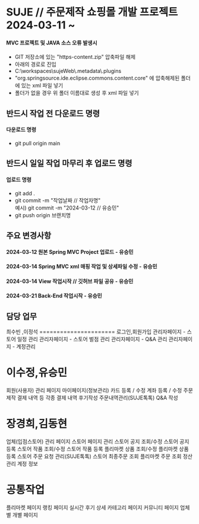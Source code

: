 # SUJE // 주문제작 쇼핑몰 개발 프로젝트 2024-03-11 ~
<h4>MVC 프로젝트 및 JAVA 소스 오류 발생시</h4>
<ul>
  <li>GIT 저장소에 있는 "https-content.zip" 압축파일 해제</li>
  <li>아래의 경로로 진입</li>
  <li>C:\workspaces\sujeWeb\.metadata\.plugins</li>
  <li>"org.springsource.ide.eclipse.commons.content.core" 에 압축해제된 폴더에 있는 xml 파일 넣기</li>
  <li>폴더가 없을 경우 위 폴더 이름대로 생성 후 xml 파일 넣기</li>
</ul>

<h2>반드시 작업 전 다운로드 명령</h2>
<h4>다운로드 명령</h4>
<ul>
  <li>git pull origin main</li>
</ul>
<h2>반드시 일일 작업 마무리 후 업로드 명령</h4>
<h4>업로드 명령</h4>
<ul>
  <li>git add .</li>
  <li>git commit -m "작업날짜 // 작업자명" <br/>
  예시) git commit -m "2024-03-12 // 유승민"
  </li>
  <li>git push origin 브랜치명</li>
</ul>
<h2>주요 변경사항</h2>
<h4>2024-03-12 원본 Spring MVC Project 업로드 - 유승민</h4>
<h4>2024-03-14 Spring MVC xml 매핑 작업 및 상세파일 수정 - 유승민</h4>
<h4>2024-03-14 View 작업시작 // 깃허브 파일 공유 - 유승민</h4>
<h4>2024-03-21 Back-End 작업시작 - 유승민</h4>

<h2>담당 업무</h2>
최수빈 ,이정석
======================
로그인,회원가입
관리자페이지 - 스토어 일정 관리
관리자페이지 - 스토어 벌점 관리
관리자페이지 - Q&A 관리
관리자페이지 - 계정관리

이수정,유승민
======================
회원(사용자) 관리 페이지
마이페이지(정보관리)
카드 등록 / 수정
계좌 등록 / 수정
주문제작 결제 내역 등 각종 결제 내역
후기작성
주문내역관리(SUJE톡톡)
Q&A 작성

장경희,김동현
======================
업체(입점스토어) 관리 페이지
스토어 페이지 관리
스토어 공지 조회/수정
스토어 공지 등록
스토어 작품 조회/수정
스토어 작품 등록
플리마켓 상품 조회/수정
플리마켓 상품 등록
스토어 주문 요청 관리(SUJE톡톡)
스토어 최종주문 조회
플리마켓 주문 조회
정산 관리
계정 정보

공통작업
======================
플리마켓 페이지
랭킹 페이지
실시간 후기
상세 카테고리 페이지
커뮤니티 페이지
업체별 개별 페이지

